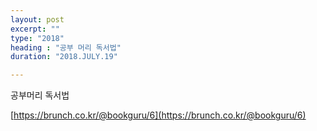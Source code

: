 ```yaml
---
layout: post
excerpt: ""
type: "2018"
heading : "공부 머리 독서법"
duration: "2018.JULY.19"

---
```




공부머리 독서법

[https://brunch.co.kr/@bookguru/6](https://brunch.co.kr/@bookguru/6)